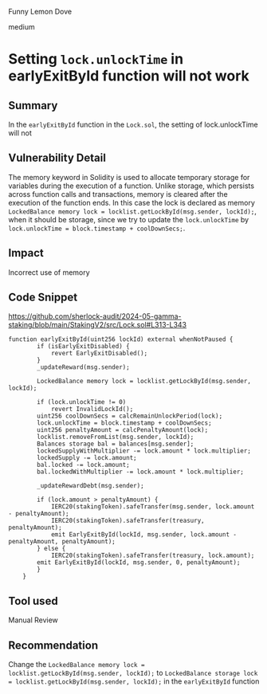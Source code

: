 Funny Lemon Dove

medium

# Setting `lock.unlockTime` in earlyExitById function will not work

## Summary
In the `earlyExitById` function in the `Lock.sol`, the setting of lock.unlockTime will not 
## Vulnerability Detail
The memory keyword in Solidity is used to allocate temporary storage for variables during the execution of a function. Unlike storage, which persists across function calls and transactions, memory is cleared after the execution of the function ends. In this case the lock is declared as memory `LockedBalance memory lock = locklist.getLockById(msg.sender, lockId);`, when it should be storage, since we try to update the `lock.unlockTime` by `lock.unlockTime = block.timestamp + coolDownSecs;`.

## Impact
Incorrect use of memory
## Code Snippet
https://github.com/sherlock-audit/2024-05-gamma-staking/blob/main/StakingV2/src/Lock.sol#L313-L343
```Solidity
function earlyExitById(uint256 lockId) external whenNotPaused {
        if (isEarlyExitDisabled) {
            revert EarlyExitDisabled();
        }
        _updateReward(msg.sender);

        LockedBalance memory lock = locklist.getLockById(msg.sender, lockId);

        if (lock.unlockTime != 0)
            revert InvalidLockId();
        uint256 coolDownSecs = calcRemainUnlockPeriod(lock);
        lock.unlockTime = block.timestamp + coolDownSecs;
        uint256 penaltyAmount = calcPenaltyAmount(lock);
        locklist.removeFromList(msg.sender, lockId);
        Balances storage bal = balances[msg.sender];
        lockedSupplyWithMultiplier -= lock.amount * lock.multiplier;
        lockedSupply -= lock.amount;
        bal.locked -= lock.amount;
        bal.lockedWithMultiplier -= lock.amount * lock.multiplier;

        _updateRewardDebt(msg.sender);

        if (lock.amount > penaltyAmount) {
            IERC20(stakingToken).safeTransfer(msg.sender, lock.amount - penaltyAmount);
            IERC20(stakingToken).safeTransfer(treasury, penaltyAmount);
            emit EarlyExitById(lockId, msg.sender, lock.amount - penaltyAmount, penaltyAmount);
        } else {
            IERC20(stakingToken).safeTransfer(treasury, lock.amount);
        emit EarlyExitById(lockId, msg.sender, 0, penaltyAmount);
        }
    }
```
## Tool used

Manual Review

## Recommendation
Change the `LockedBalance memory lock = locklist.getLockById(msg.sender, lockId);` to `LockedBalance storage lock = locklist.getLockById(msg.sender, lockId);` in the `earlyExitById` function